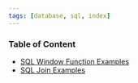 ```yaml
---
tags: [database, sql, index]
---
```


### Table of Content

* [SQL Window Function Examples](SQL%20Window%20Function%20Examples.md)
* [SQL Join Examples](SQL%20Join%20Examples.md)
